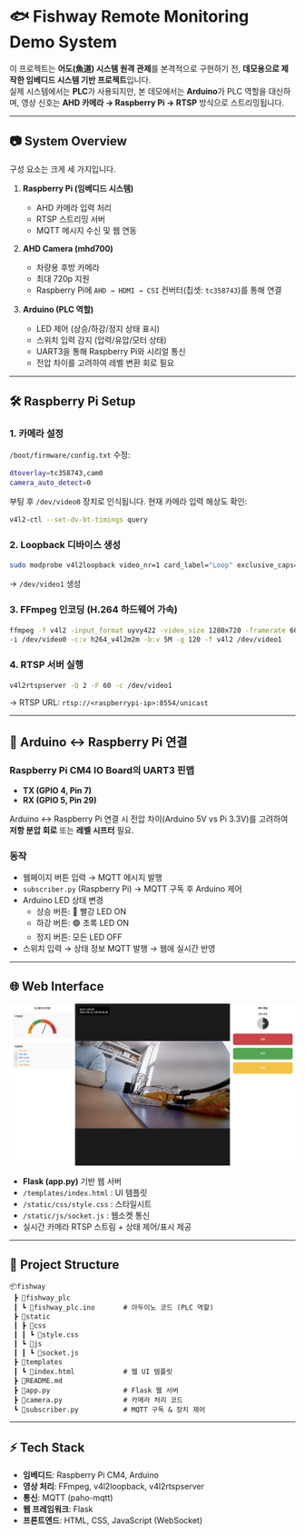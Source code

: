 # 🐟 Fishway Remote Monitoring Demo System

이 프로젝트는 **어도(魚道) 시스템 원격 관제**를 본격적으로 구현하기 전, **데모용으로 제작한 임베디드 시스템 기반 프로젝트**입니다.  
실제 시스템에서는 **PLC**가 사용되지만, 본 데모에서는 **Arduino**가 PLC 역할을 대신하며, 영상 신호는 **AHD 카메라 → Raspberry Pi → RTSP** 방식으로 스트리밍됩니다.

---

## 📷 System Overview

구성 요소는 크게 세 가지입니다.

1. **Raspberry Pi (임베디드 시스템)**
   - AHD 카메라 입력 처리
   - RTSP 스트리밍 서버
   - MQTT 메시지 수신 및 웹 연동

2. **AHD Camera (mhd700)**
   - 차량용 후방 카메라
   - 최대 720p 지원
   - Raspberry Pi에 `AHD → HDMI → CSI` 컨버터(칩셋: `tc358743`)를 통해 연결

3. **Arduino (PLC 역할)**
   - LED 제어 (상승/하강/정지 상태 표시)
   - 스위치 입력 감지 (압력/유압/모터 상태)
   - UART3을 통해 Raspberry Pi와 시리얼 통신
   - 전압 차이를 고려하여 레벨 변환 회로 필요

---

## 🛠️ Raspberry Pi Setup

### 1. 카메라 설정

`/boot/firmware/config.txt` 수정:

```bash
dtoverlay=tc358743,cam0
camera_auto_detect=0
```

부팅 후 `/dev/video0` 장치로 인식됩니다. 현재 카메라 입력 해상도 확인:

```bash
v4l2-ctl --set-dv-bt-timings query
```

### 2. Loopback 디바이스 생성

```bash
sudo modprobe v4l2loopback video_nr=1 card_label="Loop" exclusive_caps=1
```

→ `/dev/video1` 생성

### 3. FFmpeg 인코딩 (H.264 하드웨어 가속)

```bash
ffmpeg -f v4l2 -input_format uyvy422 -video_size 1280x720 -framerate 60 \
-i /dev/video0 -c:v h264_v4l2m2m -b:v 5M -g 120 -f v4l2 /dev/video1
```

### 4. RTSP 서버 실행

```bash
v4l2rtspserver -Q 2 -F 60 -c /dev/video1
```

→ RTSP URL: `rtsp://<raspberrypi-ip>:8554/unicast`

---

## 🔌 Arduino ↔ Raspberry Pi 연결

### Raspberry Pi CM4 IO Board의 UART3 핀맵
- **TX (GPIO 4, Pin 7)**
- **RX (GPIO 5, Pin 29)**

Arduino ↔ Raspberry Pi 연결 시 전압 차이(Arduino 5V vs Pi 3.3V)를 고려하여 **저항 분압 회로** 또는 **레벨 시프터** 필요.

### 동작
- 웹페이지 버튼 입력 → MQTT 메시지 발행
- `subscriber.py` (Raspberry Pi) → MQTT 구독 후 Arduino 제어
- Arduino LED 상태 변경
  - 상승 버튼: 🔴 빨강 LED ON
  - 하강 버튼: 🟢 초록 LED ON
  - 정지 버튼: 모든 LED OFF
- 스위치 입력 → 상태 정보 MQTT 발행 → 웹에 실시간 반영

---

## 🌐 Web Interface
![웹페이지 스크린샷](./images/screenshot.png)

- **Flask (app.py)** 기반 웹 서버
- `/templates/index.html` : UI 템플릿
- `/static/css/style.css` : 스타일시트
- `/static/js/socket.js` : 웹소켓 통신
- 실시간 카메라 RTSP 스트림 + 상태 제어/표시 제공

---

## 📂 Project Structure

```
📦fishway
 ┣ 📂fishway_plc
 ┃ ┗ 📜fishway_plc.ino       # 아두이노 코드 (PLC 역할)
 ┣ 📂static
 ┃ ┣ 📂css
 ┃ ┃ ┗ 📜style.css
 ┃ ┗ 📂js
 ┃ ┃ ┗ 📜socket.js
 ┣ 📂templates
 ┃ ┗ 📜index.html            # 웹 UI 템플릿
 ┣ 📜README.md
 ┣ 📜app.py                  # Flask 웹 서버
 ┣ 📜camera.py               # 카메라 처리 코드
 ┗ 📜subscriber.py           # MQTT 구독 & 장치 제어
```

---

## ⚡ Tech Stack

- **임베디드**: Raspberry Pi CM4, Arduino
- **영상 처리**: FFmpeg, v4l2loopback, v4l2rtspserver
- **통신**: MQTT (paho-mqtt)
- **웹 프레임워크**: Flask
- **프론트엔드**: HTML, CSS, JavaScript (WebSocket)
